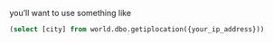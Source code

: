 you’ll want to use something like 

```SQL
(select [city] from world.dbo.getiplocation({your_ip_address}))
```
